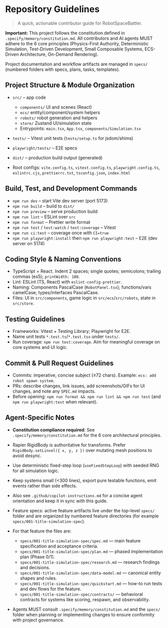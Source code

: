 # Repository Guidelines

> A quick, actionable contributor guide for RobotSpaceBattler.

**Important:** This project follows the constitution defined in `.specify/memory/constitution.md`. All contributors
and AI agents MUST adhere to the 6 core principles (Physics-First Authority, Deterministic Simulation,
Test-Driven Development, Small Composable Systems, ECS-Driven Architecture, On-Demand Rendering).

Project documentation and workflow artifacts are managed in `specs/` (numbered folders with specs, plans, tasks, templates).


## Project Structure & Module Organization

- `src/` – app code
  - `components/` UI and scenes (React)
  - `ecs/` entity/component/system helpers
  - `robots/` robot generation and helpers
  - `store/` Zustand UI/simulation state
  - Entrypoints: `main.tsx`, `App.tsx`, `components/Simulation.tsx`

- `tests/` – Vitest unit tests (`tests/setup.ts` for jsdom/shims)
- `playwright/tests/` – E2E specs
- `dist/` – production build output (generated)
- Root configs: `vite.config.ts`, `vitest.config.ts`,
  `playwright.config.ts`, `eslintrc.cjs`, `prettierrc.txt`, `tsconfig.json`,
  `index.html`

## Build, Test, and Development Commands

- `npm run dev` – start Vite dev server (port 5173)
- `npm run build` – build to `dist/`
- `npm run preview` – serve production build
- `npm run lint` – ESLint over `src`
- `npm run format` – Prettier write format
- `npm run test` / `test:watch` / `test:coverage` – Vitest
- `npm run ci:test` – coverage once with `CI=true`
- `npm run playwright:install` then `npm run playwright:test` – E2E (dev server on 5174)

## Coding Style & Naming Conventions

- TypeScript + React. Indent 2 spaces; single quotes; semicolons; trailing commas (es5);
  `printWidth: 100`.
- Lint: ESLint (TS, React) with `eslint-config-prettier`.
- Naming: Components PascalCase (`RobotPanel.tsx`); functions/vars camelCase; types/interfaces
  PascalCase.
- Files: UI in `src/components`, game logic in `src/ecs`/`src/robots`, state in `src/store`.

## Testing Guidelines

- Frameworks: Vitest + Testing Library; Playwright for E2E.
- Name unit tests `*.test.ts`/`*.test.tsx` under `tests/`.
- Run coverage: `npm run test:coverage`. Aim for meaningful coverage on core systems and
  UI logic.

## Commit & Pull Request Guidelines

- Commits: imperative, concise subject (≤72 chars). Example: `ecs: add robot spawn system`.
- PRs: describe changes, link issues, add screenshots/GIFs for UI changes, and note any
  `SPEC.md` impacts.
- Before opening: `npm run format && npm run lint && npm run test` (and
  `npm run playwright:test` when relevant).

## Agent-Specific Notes

- **Constitution compliance required**: See `.specify/memory/constitution.md` for the
  6 core architectural principles.
- Rapier RigidBody is authoritative for transforms. Prefer
  `RigidBody.setLinvel({ x, y, z })` over mutating mesh positions to avoid desync.
- Use deterministic fixed-step loop (`useFixedStepLoop`) with seeded RNG for all
  simulation logic.
- Keep systems small (<300 lines), export pure testable functions, emit events rather
  than side effects.
- Also see `.github/copilot-instructions.md` for a concise agent orientation and keep it
  in sync with this guide.

- Feature specs: active feature artifacts live under the top-level `specs/` folder and
  are organized by numbered feature directories (for example `specs/001-title-simulation-spec`).

- For that feature the files are:
  - `specs/001-title-simulation-spec/spec.md` — main feature specification and
    acceptance criteria.
  - `specs/001-title-simulation-spec/plan.md` — phased implementation plan (Phase 0/1).
  - `specs/001-title-simulation-spec/research.md` — research findings and decisions.
  - `specs/001-title-simulation-spec/data-model.md` — canonical entity shapes and rules.
  - `specs/001-title-simulation-spec/quickstart.md` — how-to run tests and dev flows for
    the feature.
  - `specs/001-title-simulation-spec/contracts/` — behavioral contracts for systems like
    scoring, respawn, and observability.

- Agents MUST consult `.specify/memory/constitution.md` and the `specs/` folder when
  planning or implementing changes to ensure conformity with project governance.

